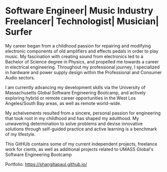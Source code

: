 # Software Engineer| Music Industry Freelancer| Technologist| Musician| Surfer


My career began from a childhood passion for repairing and modifying electronic components of old amplifiers and effects pedals in order to play music. My fascination with creating sound from electronics led to a Bachelor of Science degree in Physics, and propelled me towards a career in electrical engineering. Throughout my professional journey, I specialized in hardware and power supply design within the Professional and Consumer Audio sectors.

I am currently advancing my development skills via the University of Massachusetts Global Software Engineering Bootcamp, and actively exploring hybrid or remote career opportunities in the West Los Angeles/South Bay areas, as well as remote world-wide.

My acheivements resulted from a sincere, personal passion for engineering that took root in my childhood and has shaped my adulthood. My unwavering determination to solve problems and devise innovative solutions through  self-guided practice and active learning is a benchmark of my lifestyle.

This GitHUb contains some of my current independent projects, freelance work for cients, as well as additional projects related to UMASS Global's Software Engineering Bootcamp

Portfolio: https://shangitapaul.github.io/

